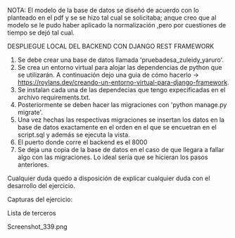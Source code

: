 NOTA: El modelo de la base de datos se diseñó de acuerdo con lo planteado en el pdf y se se hizo tal cual se solicitaba; anque creo que al modelo se le pudo haber aplicado la normalización ,pero por cuestiones de tiempo se dejó tal cual.


DESPLIEGUE LOCAL DEL BACKEND CON DJANGO REST FRAMEWORK

1. Se debe crear una base de datos llamada 'pruebadesa_zuleidy_yaruro'.
2. Se crea un entorno virtual para alojar las dependencias de  python que se utilizarán. A continuación dejo una guia de cómo hacerlo -> https://roylans.dev/creando-un-entorno-virtual-para-django-framework.
3. Se instalan cada una de las dependecias que tengo expecificadas en el archivo requirements.txt.
4. Posteriormente se deben hacer las migraciones con 'python manage.py migrate'.
5. Una vez hechas las respectivas migraciones se insertan los datos en la base de datos exactamente en el orden  en el que se encuetran en el script.sql y además se ejecuta la vista. 
6. El puerto donde corre el backend es el 8000
7. Se deja una copia de la base de datos en el caso de que llegara a fallar algo con las migraciones. Lo ideal sería que se hicieran los pasos anteriores.

Cualquier duda quedo a disposición de explicar cualquier duda con el desarrollo del ejercicio.


Capturas del ejercicio:

Lista de terceros

Screenshot_339.png

